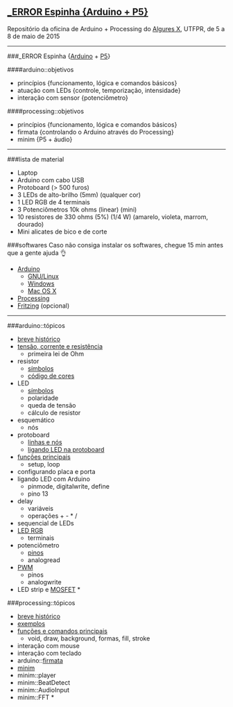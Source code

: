 ## [_ERROR Espinha {Arduino + P5}](https://github.com/wsilverio/_error_espinha)

Repositório da oficina de Arduino + Processing do [Algures X](https://www.facebook.com/AlguresUTFPR), UTFPR, de 5 a 8 de maio de 2015  
- - -  
###_ERROR Espinha {[Arduino](http://www.arduino.cc/) + [P5](https://processing.org/)}

####arduino::objetivos
- princípios {funcionamento, lógica e comandos básicos}
- atuação com LEDs {controle, temporização, intensidade}
- interação com sensor {potenciômetro}

####processing::objetivos

- princípios {funcionamento, lógica e comandos básicos}
- firmata {controlando o Arduino através do Processing}
- minim {P5 + áudio}  
  
- - -  
  
###lista de material
- Laptop
- Arduino com cabo USB
- Protoboard (> 500 furos)
- 3 LEDs de alto-brilho (5mm) (qualquer cor)
- 1 LED RGB de 4 terminais
- 3 Potenciômetros 10k ohms (linear) (mini)
- 10 resistores de 330 ohms (5%) (1/4 W) (amarelo, violeta, marrom, dourado)
- Mini alicates de bico e de corte

###softwares
Caso não consiga instalar os softwares, chegue 15 min antes que a gente ajuda :ok_hand:
- [Arduino](http://arduino.cc/en/Main/Software)
	- [GNU/Linux](http://www.arduino.cc/playground/Learning/Linux)
    - [Windows](http://arduino.cc/en/Guide/Windows)
    - [Mac OS X](http://arduino.cc/en/Guide/MacOSX)
- [Processing](https://processing.org/download/)
- [Fritzing](http://fritzing.org/) (opcional)  
  
- - -  
  
###arduino::tópicos
- [breve histórico](https://vimeo.com/31389230)
- [tensão, corrente e resistência](https://raw.githubusercontent.com/wsilverio/arduino-wakeupcolab-diciembre-2014/master/martes/img/Ohm_s_Law.jpg)
	- primeira lei de Ohm
- resistor
	- [símbolos](https://raw.githubusercontent.com/wsilverio/arduino-wakeupcolab-diciembre-2014/master/martes/img/res_schem.png)
	- [código de cores](http://2.bp.blogspot.com/-HHIWXf9KpJQ/Ufxn0VcAfvI/AAAAAAAAA6s/_qGAACMnTX0/s1600/codigo_de_cores_resistores.png)
- LED
	- [símbolos](https://raw.githubusercontent.com/wsilverio/arduino-wakeupcolab-diciembre-2014/master/martes/img/led.png)
	- polaridade
	- queda de tensão
	- cálculo de resistor
- esquemático
	- nós
- protoboard
	- [linhas e nós](https://raw.githubusercontent.com/wsilverio/arduino-wakeupcolab-diciembre-2014/master/martes/img/breadboard2.png)
	- [ligando LED na protoboard](https://raw.githubusercontent.com/wsilverio/arduino-wakeupcolab-diciembre-2014/master/martes/img/martes1_bb.png)
- [funções principais](http://www.arduino.cc/en/Reference/HomePage)
	- setup, loop
- configurando placa e porta
- ligando LED com Arduino
	- pinmode, digitalwrite, define
	- pino 13
- delay
	- variáveis
	- operações + - * /
- sequencial de LEDs
- [LED RGB](https://raw.githubusercontent.com/wsilverio/arduino-wakeupcolab-diciembre-2014/master/jueves/jueves2/jueves2_schem.png)
	- terminais
- potenciômetro
	- [pinos](https://raw.githubusercontent.com/wsilverio/arduino-wakeupcolab-diciembre-2014/master/miercoles/img/pot.png)
	- analogread
- [PWM](https://raw.githubusercontent.com/wsilverio/arduino-wakeupcolab-diciembre-2014/master/jueves/img/pwm.gif)
	- pinos
	- analogwrite
- LED strip e [MOSFET](http://www.vishay.com/docs/91070/91070.pdf) *

###processing::tópicos
- [breve histórico](http://www.7luas.com.br/todos/pesquisa/artigo/hello-world-processing/)
- [exemplos](https://processing.org/examples/)
- [funções e comandos principais](https://processing.org/reference/)
	- void, draw, background, formas, fill, stroke
- interação com mouse
- interação com teclado
- arduino::[firmata](http://playground.arduino.cc/Interfacing/Processing)
- [minim](http://code.compartmental.net/tools/minim/)
- minim::player
- minim::BeatDetect
- minim::AudioInput
- minim::FFT *
